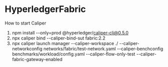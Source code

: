 # HyperledgerFabric


How to start Caliper
1. npm install --only=prod @hyperledger/caliper-cli@0.5.0
2. npx caliper bind --caliper-bind-sut fabric:2.2
3. npx caliper launch manager --caliper-workspace ./ --caliper-networkconfig networks/fabric/test-network.yaml --caliper-benchconfig benchmarks/workload/config.yaml --caliper-flow-only-test --caliper-fabric-gateway-enabled
